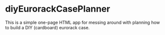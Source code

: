 # diyEurorackCasePlanner
This is a simple one-page HTML app for messing around with planning how to build a DIY (cardboard) eurorack case.
